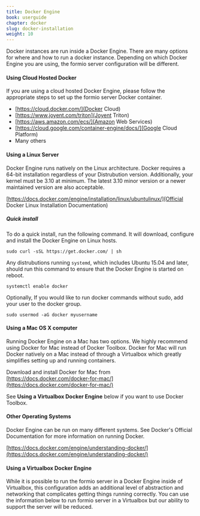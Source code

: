 ```yaml
---
title: Docker Engine
book: userguide
chapter: docker
slug: docker-installation
weight: 10
---
```

Docker instances are run inside a Docker Engine. There are many options for where and how to run a docker instance. Depending on which Docker Engine you are using, the formio server configuration will be different.

#### Using Cloud Hosted Docker

If you are using a cloud hosted Docker Engine, please follow the appropriate steps to set up the formio server Docker container.

 * [https://cloud.docker.com/](Docker Cloud)
 * [https://www.joyent.com/triton](Joyent Triton)
 * [https://aws.amazon.com/ecs/](Amazon Web Services)
 * [https://cloud.google.com/container-engine/docs/](Google Cloud Platform)
 * Many others

#### Using a Linux Server

Docker Engine runs natively on the Linux architecture. Docker requires a 64-bit installation regardless of your Distrubution version. Additionally, your kernel must be 3.10 at minimum. The latest 3.10 minor version or a newer maintained version are also acceptable.

[https://docs.docker.com/engine/installation/linux/ubuntulinux/](Official Docker Linux Installation Documentation)

##### Quick install
To do a quick install, run the following command. It will download, configure and install the Docker Engine on Linux hosts.

    sudo curl -sSL https://get.docker.com/ | sh

Any distrubutions running ```systemd```, which includes Ubuntu 15.04 and later, should run this command to ensure that the Docker Engine is started on reboot.

    systemctl enable docker

Optionally, If you would like to run docker commands without sudo, add your user to the docker group.

    sudo usermod -aG docker myusername

#### Using a Mac OS X computer

Running Docker Engine on a Mac has two options. We highly recommend using Docker for Mac instead of Docker Toolbox. Docker for Mac will run Docker natively on a Mac instead of through a Virtualbox which greatly simplifies setting up and running containers.

Download and install Docker for Mac from [https://docs.docker.com/docker-for-mac/](https://docs.docker.com/docker-for-mac/)

See **Using a Virtualbox Docker Engine** below if you want to use Docker Toolbox.

#### Other Operating Systems

Docker Engine can be run on many different systems. See Docker's Official Documentation for more information on running Docker.

[https://docs.docker.com/engine/understanding-docker/](https://docs.docker.com/engine/understanding-docker/)

#### Using a Virtualbox Docker Engine

While it is possible to run the formio server in a Docker Engine inside of Virtualbox, this configuration adds an additional level of abstraction and networking that complicates getting things running correctly. You can use the information below to run formio server in a Virtualbox but our ability to support the server will be reduced.
